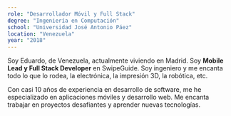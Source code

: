 ```yaml
---
role: "Desarrollador Móvil y Full Stack"
degree: "Ingeniería en Computación"
school: "Universidad José Antonio Páez"
location: "Venezuela"
year: "2018"
---
```

Soy Eduardo, de Venezuela, actualmente viviendo en Madrid. Soy **Mobile Lead y Full Stack Developer** en SwipeGuide. Soy ingeniero y me encanta todo lo que lo rodea, la electrónica, la impresión 3D, la robótica, etc.

Con casi 10 años de experiencia en desarrollo de software, me he especializado en aplicaciones móviles y desarrollo web. Me encanta trabajar en proyectos desafiantes y aprender nuevas tecnologías.